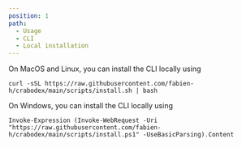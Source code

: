 ```yaml
---
position: 1
path:
  - Usage
  - CLI
  - Local installation 
---
```


On MacOS and Linux, you can install the CLI locally using

`curl -sSL https://raw.githubusercontent.com/fabien-h/crabodex/main/scripts/install.sh | bash`

On Windows, you can install the CLI locally using

`Invoke-Expression (Invoke-WebRequest -Uri "https://raw.githubusercontent.com/fabien-h/crabodex/main/scripts/install.ps1" -UseBasicParsing).Content`